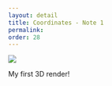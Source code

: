 ```yaml
---
layout: detail
title: Coordinates - Note 1
permalink: 
order: 28
---
```


<img src="{{ site.baseurl }}/assets/coordinates/notes/1/1.png">

My first 3D render!